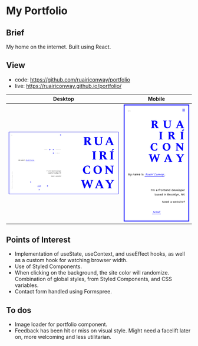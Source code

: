 # My Portfolio

## Brief
My home on the internet. Built using React.

## View
- code: https://github.com/ruairiconway/portfolio
- live: https://ruairiconway.github.io/portfolio/

| Desktop | Mobile |
|---------|--------|
| ![desktop view of protfolio](/readme-assets/desktop.png) | ![mobile view of protfolio](/readme-assets/mobile.png) |

## Points of Interest
- Implementation of useState, useContext, and useEffect hooks, as well as a custom hook for watching browser width.
- Use of Styled Components.
- When clicking on the background, the site color will randomize. Combination of global styles, from Styled Components, and CSS variables.
- Contact form handled using Formspree.

## To dos
- Image loader for portfolio component.
- Feedback has been hit or miss on visual style. Might need a facelift later on, more welcoming and less utilitarian.
